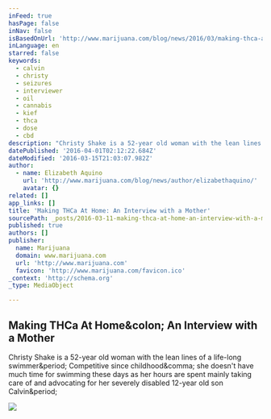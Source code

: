 ```yaml
---
inFeed: true
hasPage: false
inNav: false
isBasedOnUrl: 'http://www.marijuana.com/blog/news/2016/03/making-thca-at-home-an-interview-with-a-mother/'
inLanguage: en
starred: false
keywords:
  - calvin
  - christy
  - seizures
  - interviewer
  - oil
  - cannabis
  - kief
  - thca
  - dose
  - cbd
description: "Christy Shake is a 52-year old woman with the lean lines of a life-long swimmer. Competitive since childhood, she doesn't have much time for swimming these days as her hours are spent mainly taking care of and advocating for her severely disabled 12-year old son Calvin."
datePublished: '2016-04-01T02:12:22.684Z'
dateModified: '2016-03-15T21:03:07.982Z'
author:
  - name: Elizabeth Aquino
    url: 'http://www.marijuana.com/blog/news/author/elizabethaquino/'
    avatar: {}
related: []
app_links: []
title: 'Making THCa At Home: An Interview with a Mother'
sourcePath: _posts/2016-03-11-making-thca-at-home-an-interview-with-a-mother.md
published: true
authors: []
publisher:
  name: Marijuana
  domain: www.marijuana.com
  url: 'http://www.marijuana.com'
  favicon: 'http://www.marijuana.com/favicon.ico'
_context: 'http://schema.org'
_type: MediaObject

---
```

<article style=""><h1>Making THCa At Home&amp;colon; An Interview with a Mother</h1><p>Christy Shake is a 52-year old woman with the lean lines of a life-long swimmer&amp;period; Competitive since childhood&amp;comma; she doesn't have much time for swimming these days as her hours are spent mainly taking care of and advocating for her severely disabled 12-year old son Calvin&amp;period;</p><img src="http://www.marijuana.com/wp-content/uploads/2016/03/Christy.jpg" /></article>